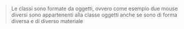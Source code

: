 > Le classi sono formate da oggetti, ovvero come esempio due mouse diversi  sono  appartenenti alla classe oggetti anche se sono di forma diversa e di diverso materiale